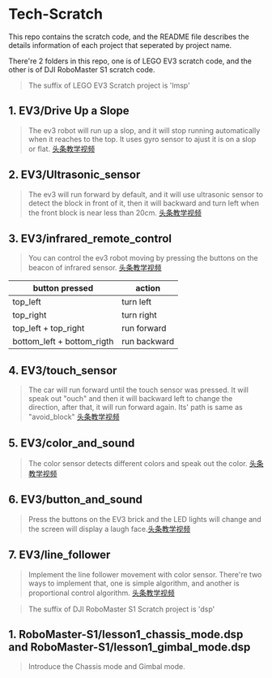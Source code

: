 # Tech-Scratch
This repo contains the scratch code, and the README file describes the details information of each project that seperated by project name.

There're 2 folders in this repo, one is of LEGO EV3 scratch code, and the other is of DJI RoboMaster S1 scratch code.


> The suffix of LEGO EV3 Scratch project is 'lmsp'
## 1. EV3/Drive Up a Slope
> The ev3 robot will run up a slop, and it will stop running automatically when it reaches to the top. It uses gyro sensor to ajust it is on a slop or flat.  [头条教学视频](https://www.ixigua.com/i6796605892138631683/)

## 2. EV3/Ultrasonic_sensor
> The ev3 will run forward by default, and it will use ultrasonic sensor to detect the block in front of it, then it will backward and turn left when the front block is near less than 20cm. [头条教学视频](https://www.ixigua.com/i6796925397511438851/)

## 3. EV3/infrared_remote_control
> You can control the ev3 robot moving by pressing the buttons on the beacon of infrared sensor.  [头条教学视频](https://www.ixigua.com/i6798808980865942030/) 

| button pressed  | action    |
| ------------- | ----------- |
| top_left  | turn left  |
| top_right  | turn right |
| top_left + top_right  | run forward  |
| bottom_left + bottom_rigth  | run backward  |

## 4. EV3/touch_sensor
>The car will run forward until the touch sensor was pressed. It will speak out "ouch" and then it will backward left to change the direction, after that, it will run forward again. Its' path is same as "avoid_block"  [头条教学视频](https://www.ixigua.com/i6798808980865942030/)

## 5. EV3/color_and_sound
>The color sensor detects different colors and speak out the color.  [头条教学视频](https://www.ixigua.com/i6799179127665459720/)

## 6. EV3/button_and_sound
>Press the buttons on the EV3 brick and the LED lights will change and the screen will display a laugh face.[头条教学视频](https://www.ixigua.com/i6799187901784523278/)

## 7. EV3/line_follower
>Implement the line follower movement with color sensor. There're two ways to implement that, one is simple algorithm, and another is proportional control algorithm. [头条教学视频](https://www.ixigua.com/i6801746408090108423/)

> The suffix of DJI RoboMaster S1 Scratch project is 'dsp'
## 1. RoboMaster-S1/lesson1_chassis_mode.dsp and RoboMaster-S1/lesson1_gimbal_mode.dsp
>Introduce the Chassis mode and Gimbal mode.
